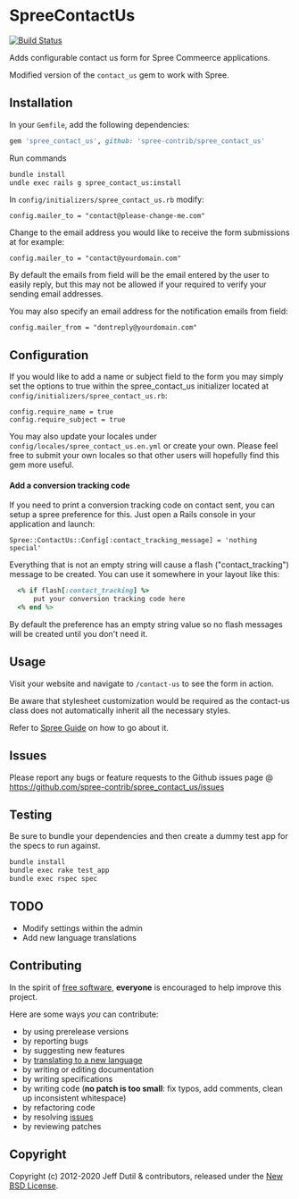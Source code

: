 # SpreeContactUs 
[![Build Status](https://secure.travis-ci.org/spree-contrib/spree_contact_us.png)](http://travis-ci.org/spree-contrib/spree_contact_us)

Adds configurable contact us form for Spree Commeerce applications.

[travis]: http://travis-ci.org/spree-contrib/spree_contact_us

Modified version of the `contact_us` gem to work with Spree.

## Installation

In your `Gemfile`, add the following dependencies:

  ```ruby
  gem 'spree_contact_us', github: 'spree-contrib/spree_contact_us'
  ```

Run commands

  ```bash
  bundle install
  undle exec rails g spree_contact_us:install
  ```

In `config/initializers/spree_contact_us.rb` modify:

    config.mailer_to = "contact@please-change-me.com"

Change to the email address you would like to receive the form submissions at for example:

    config.mailer_to = "contact@yourdomain.com"

By default the emails from field will be the email entered by the user to easily reply, but this may not be allowed if your required to verify your sending email addresses.

You may also specify an email address for the notification emails from field:

    config.mailer_from = "dontreply@yourdomain.com"

## Configuration

If you would like to add a name or subject field to the form you may simply set the options to true within the spree_contact_us initializer located at `config/initializers/spree_contact_us.rb`:

    config.require_name = true
    config.require_subject = true

You may also update your locales under `config/locales/spree_contact_us.en.yml` or create your own.  Please feel free to submit your own locales so that other users will hopefully find this gem more useful.

#### Add a conversion tracking code

If you need to print a conversion tracking code on contact sent, you can setup a spree preference for this. Just open a Rails console in your application and launch:

    Spree::ContactUs::Config[:contact_tracking_message] = 'nothing special'

Everything that is not an empty string will cause a flash ("contact_tracking") message to be created. You can use it somewhere in your layout like this:

  ```ruby
    <% if flash[:contact_tracking] %>
        put your conversion tracking code here
    <% end %>
  ```

By default the preference has an empty string value so no flash messages will be created until you don't need it.

## Usage

Visit your website and navigate to `/contact-us` to see the form in action.

Be aware that stylesheet customization would be required as the contact-us class does not automatically inherit all the necessary styles.

Refer to [Spree Guide](https://guides.spreecommerce.org/developer/customization/asset.html) on how to go about it.

## Issues

Please report any bugs or feature requests to the Github issues page @ https://github.com/spree-contrib/spree_contact_us/issues

## Testing

Be sure to bundle your dependencies and then create a dummy test app for the specs to run against.

  ```bash
  bundle install
  bundle exec rake test_app
  bundle exec rspec spec
  ```

## TODO

* Modify settings within the admin
* Add new language translations

## Contributing

In the spirit of [free software](http://www.fsf.org/licensing/essays/free-sw.html), **everyone** is encouraged to help improve this project.

Here are some ways *you* can contribute:

* by using prerelease versions
* by reporting bugs
* by suggesting new features
* by [translating to a new language](https://github.com/spree-contrib/spree_contact_us/tree/master/config/locales)
* by writing or editing documentation
* by writing specifications
* by writing code (**no patch is too small**: fix typos, add comments, clean up inconsistent whitespace)
* by refactoring code
* by resolving [issues](https://github.com/spree-contrib/spree_contact_us/issues)
* by reviewing patches

## Copyright

Copyright (c) 2012-2020 Jeff Dutil & contributors, released under the [New BSD License](https://github.com/spree-contrib/spree_contact_us/tree/master/LICENSE).
